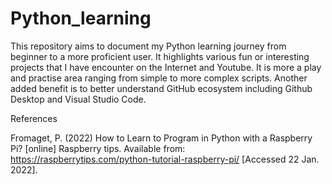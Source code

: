 # Python_learning

This repository aims to document my Python learning journey from beginner to a more proficient user. 
It highlights various fun or interesting projects that I have encounter on the Internet and Youtube.
It is more a play and practise area ranging from simple to more complex scripts.
Another added benefit is to better understand GitHub ecosystem including Github Desktop and Visual Studio Code.

References

Fromaget, P. (2022) How to Learn to Program in Python with a Raspberry Pi? [online] Raspberry tips. Available from: https://raspberrytips.com/python-tutorial-raspberry-pi/ [Accessed 22 Jan. 2022].
‌
